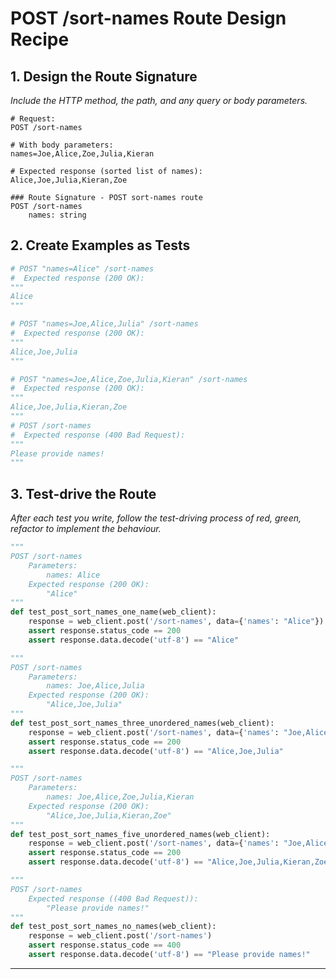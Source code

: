 # POST /sort-names Route Design Recipe

## 1. Design the Route Signature

_Include the HTTP method, the path, and any query or body parameters._

```
# Request:
POST /sort-names

# With body parameters:
names=Joe,Alice,Zoe,Julia,Kieran

# Expected response (sorted list of names):
Alice,Joe,Julia,Kieran,Zoe

### Route Signature - POST sort-names route
POST /sort-names
    names: string
```

## 2. Create Examples as Tests

```python
# POST "names=Alice" /sort-names
#  Expected response (200 OK):
"""
Alice
"""

# POST "names=Joe,Alice,Julia" /sort-names
#  Expected response (200 OK):
"""
Alice,Joe,Julia
"""

# POST "names=Joe,Alice,Zoe,Julia,Kieran" /sort-names
#  Expected response (200 OK):
"""
Alice,Joe,Julia,Kieran,Zoe
"""
# POST /sort-names
#  Expected response (400 Bad Request):
"""
Please provide names!
"""
```

## 3. Test-drive the Route

_After each test you write, follow the test-driving process of red, green, refactor to implement the behaviour._

```python
"""
POST /sort-names
    Parameters:
        names: Alice
    Expected response (200 OK):
        "Alice"
"""
def test_post_sort_names_one_name(web_client):
    response = web_client.post('/sort-names', data={'names': "Alice"})
    assert response.status_code == 200
    assert response.data.decode('utf-8') == "Alice"

"""
POST /sort-names
    Parameters:
        names: Joe,Alice,Julia
    Expected response (200 OK):
        "Alice,Joe,Julia"
"""
def test_post_sort_names_three_unordered_names(web_client):
    response = web_client.post('/sort-names', data={'names': "Joe,Alice,Julia"})
    assert response.status_code == 200
    assert response.data.decode('utf-8') == "Alice,Joe,Julia"

"""
POST /sort-names
    Parameters:
        names: Joe,Alice,Zoe,Julia,Kieran
    Expected response (200 OK):
        "Alice,Joe,Julia,Kieran,Zoe"
"""
def test_post_sort_names_five_unordered_names(web_client):
    response = web_client.post('/sort-names', data={'names': "Joe,Alice,Zoe,Julia,Kieran"})
    assert response.status_code == 200
    assert response.data.decode('utf-8') == "Alice,Joe,Julia,Kieran,Zoe"

"""
POST /sort-names
    Expected response ((400 Bad Request)):
        "Please provide names!"
"""
def test_post_sort_names_no_names(web_client):
    response = web_client.post('/sort-names')
    assert response.status_code == 400
    assert response.data.decode('utf-8') == "Please provide names!"
```

---
